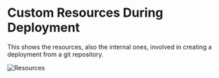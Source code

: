 # Custom Resources During Deployment

This shows the resources, also the internal ones, involved in creating a deployment from a git repository.

![Resources](../static/img/FleetResources.svg)
